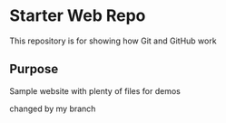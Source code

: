 # Starter Web Repo

This repository is for showing how Git and GitHub work

## Purpose

Sample website with plenty of files for demos

changed by my branch
